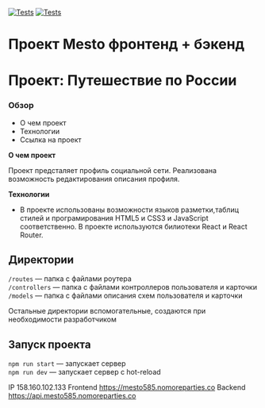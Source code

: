 [![Tests](../../actions/workflows/tests-13-sprint.yml/badge.svg)](../../actions/workflows/tests-13-sprint.yml) [![Tests](../../actions/workflows/tests-14-sprint.yml/badge.svg)](../../actions/workflows/tests-14-sprint.yml)
# Проект Mesto фронтенд + бэкенд

# Проект: Путешествие по России

### Обзор
* О чем проект
* Технологии
* Ссылка на проект

**О чем проект**

Проект предсталяет профиль социальной сети. Реализована возможность редактирования описания профиля.

**Технологии**

* В проекте использованы возможности языков разметки,таблиц стилей и програмирования HTML5 и CSS3 и JavaScript соответственно. В проекте используются билиотеки React и React Router.

## Директории

`/routes` — папка с файлами роутера  
`/controllers` — папка с файлами контроллеров пользователя и карточки   
`/models` — папка с файлами описания схем пользователя и карточки  
  
Остальные директории вспомогательные, создаются при необходимости разработчиком

## Запуск проекта

`npm run start` — запускает сервер   
`npm run dev` — запускает сервер с hot-reload

IP 158.160.102.133
Frontend https://mesto585.nomoreparties.co
Backend https://api.mesto585.nomoreparties.co

